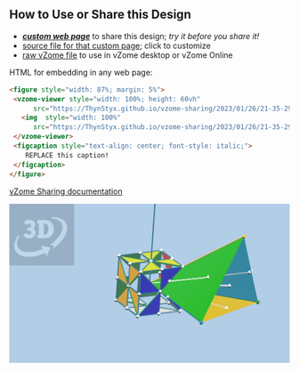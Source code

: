 
## How to Use or Share this Design

 - [***custom web page***][post] to share this design; *try it before you share it!*
 - [source file for that custom page][source]; click to customize
 - [raw vZome file][raw] to use in vZome desktop or vZome Online
 
 HTML for embedding in any web page:
 ```html
<figure style="width: 87%; margin: 5%">
  <vzome-viewer style="width: 100%; height: 60vh"
       src="https://ThynStyx.github.io/vzome-sharing/2023/01/26/21-35-29-Enlarged-Cubic-Octahedral-symmetry-system/Enlarged-Cubic-Octahedral-symmetry-system.vZome" >
    <img  style="width: 100%"
       src="https://ThynStyx.github.io/vzome-sharing/2023/01/26/21-35-29-Enlarged-Cubic-Octahedral-symmetry-system/Enlarged-Cubic-Octahedral-symmetry-system.png" >
  </vzome-viewer>
  <figcaption style="text-align: center; font-style: italic;">
     REPLACE this caption!
  </figcaption>
</figure>
 ```

[vZome Sharing documentation](https://vzome.github.io/vzome/sharing.html#how-it-works)

![Image](<Enlarged-Cubic-Octahedral-symmetry-system.png>)


[post]: <https://ThynStyx.github.io/vzome-sharing/2023/01/26/Enlarged-Cubic-Octahedral-symmetry-system-21-35-29.html>
[source]: <https://github.com/ThynStyx/vzome-sharing/edit/main/_posts/2023-01-26-Enlarged-Cubic-Octahedral-symmetry-system-21-35-29.md>
[raw]: <https://raw.githubusercontent.com/ThynStyx/vzome-sharing/main/2023/01/26/21-35-29-Enlarged-Cubic-Octahedral-symmetry-system/Enlarged-Cubic-Octahedral-symmetry-system.vZome>